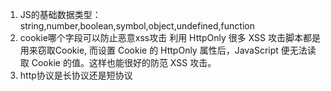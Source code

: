 1. JS的基础数据类型：string,number,boolean,symbol,object,undefined,function
2. cookie哪个字段可以防止恶意xss攻击
    利用 HttpOnly
    很多 XSS 攻击脚本都是用来窃取Cookie, 而设置 Cookie 的 HttpOnly 属性后，JavaScript 便无法读取 Cookie 的值。这样也能很好的防范 XSS 攻击。
3. http协议是长协议还是短协议
    